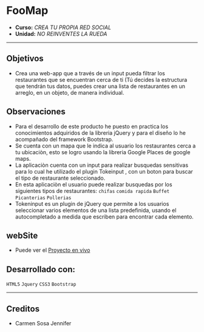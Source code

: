 ﻿# **FooMap**
* **Curso:** _CREA TU PROPIA RED SOCIAL_
* **Unidad:** _NO REINVENTES LA RUEDA_

***
## Objetivos

- Crea una web-app que a través de un input pueda filtrar los restaurantes que se encuentran cerca de ti (Tú decides la estructura que tendrán tus datos, puedes crear una lista de restaurantes en un arreglo, en un objeto, de manera individual.

## Observaciones

* Para el desarrollo de este producto he puesto en practica los conocimientos adquiridos de la libreria jQuery y para el diseño lo he acompañado del framework Bootstrap.
* Se cuenta con un mapa que le indica al usuario los restaurantes cerca a tu ubicaciòn, esto se logro usando la libreria Google Places de google maps.
* La aplicaciòn cuenta con un input para realizar busquedas sensitivas para lo cual he utilizado el plugin Tokeinput , con un boton para buscar el tipo de restaurante seleccionado.
* En esta aplicaciòn el usuario puede realizar busquedas por los siguientes tipos de restaurantes:
`chifas` `comida rapida` `Buffet` `Picanterias` `Pollerias`
* Tokeninput es un plugin de jQuery que permite a los usuarios seleccionar varios elementos de una lista predefinida, usando el autocompletado a medida que escriben para encontrar cada elemento.

## webSite
* Puede ver el [Proyecto en vivo](https://jennifercarmen.github.io/FoodMap/)

## Desarrollado con:

`HTML5` `Jquery` `CSS3` `Bootstrap`

***

## Creditos
* Carmen Sosa Jennifer
